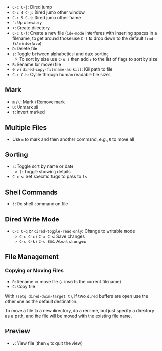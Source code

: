 - `C-x C-j`: Dired jump
- `C-x 4 C-j`: Dired jump other window
- `C-x 5 C-j`: Dired jump other frame
- `^`: Up directory
- `+`: Create directory
- `C-x C-f`: Create a new file (`ido-mode` interferes with inserting spaces in a filename, to get around those use `C-f` to drop down to the default `find-file` interface)
- `D`: Delete file
- `s`: Toggle between alphabetical and date sorting
    - To sort by size use `C-u s` then add `S` to the list of flags to sort by size
- `R`: Rename (or move) file
- `0 w` / `dired-copy-filename-as-kill`: Kill path to file
- `C-x C-h`: Cycle through human readable file sizes

## Mark

- `m` / `u`: Mark / Remove mark
- `U`: Unmark all
- `t`: Invert marked

## Multiple Files

- Use `m` to mark and then another command, e.g., `R` to move all

## Sorting

- `s`: Toggle sort by name or date
    - `(`: Toggle showing details
- `C-u s`: Set specific flags to pass to `ls`

## Shell Commands

- `!`: Do shell command on file

## Dired Write Mode

- `C-x C-q` or `dired-toggle-read-only`: Change to writable mode
	- `C-c C-c` / `C-x C-s`: Save changes
	- `C-c C-k` / `C-c ESC`: Abort changes

## File Management

### Copying or Moving Files

- `R`: Rename or move file (`↓` inserts the current filename)
- `C`: Copy file

With `(setq dired-dwim-target t)`, if two `dired` buffers are open use the other one as the default destination.

To move a file to a new directory, do a rename, but just specify a directory as a path, and the file will be moved with the existing file name.

## Preview

- `v`: View file (then `q` to quit the view)
